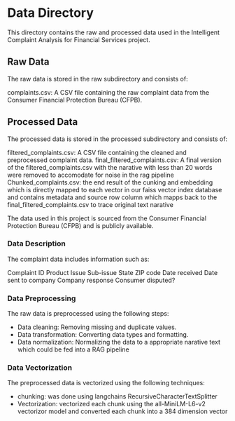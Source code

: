 # Data Directory
This directory contains the raw and processed data used in the Intelligent Complaint Analysis for Financial Services project.

## Raw Data
The raw data is stored in the raw subdirectory and consists of:

complaints.csv: A CSV file containing the raw complaint data from the Consumer Financial Protection Bureau (CFPB).
## Processed Data
The processed data is stored in the processed subdirectory and consists of:

filtered_complaints.csv: A CSV file containing the cleaned and preprocessed complaint data.
final_filtered_complaints.csv: A final version of the filtered_complaints.csv with the narative with less than 20 words were removed to accomodate for noise in the rag pipeline
Chunked_complaints.csv: the end result of the cunking and embedding which is directly mapped to each vector in our faiss vector index database and contains metadata and source row column which mapps back to the final_filtered_complaints.csv to trace original text narative

The data used in this project is sourced from the Consumer Financial Protection Bureau (CFPB) and is publicly available.

### Data Description
The complaint data includes information such as:

Complaint ID
Product
Issue
Sub-issue
State
ZIP code
Date received
Date sent to company
Company response
Consumer disputed?
### Data Preprocessing
The raw data is preprocessed using the following steps:

- Data cleaning: Removing missing and duplicate values.
- Data transformation: Converting data types and formatting.
- Data normalization: Normalizing the data to a appropriate narative text which could be fed into a RAG pipeline
### Data Vectorization
The preprocessed data is vectorized using the following techniques:

- chunking: was done using langchains RecursiveCharacterTextSplitter
- Vectorization: vectorized each chunk using the all-MiniLM-L6-v2 vectorizor model and converted each chunk into a 384 dimension vector